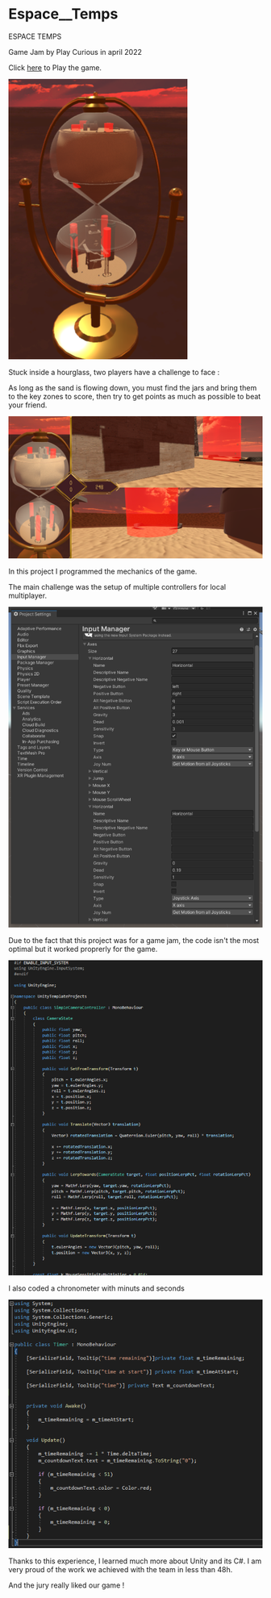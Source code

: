 # Espace__Temps
ESPACE TEMPS

Game Jam by Play Curious in april 2022

Click [here](https://loudebwa.itch.io/espace-temps) to Play the game.

![My Image](IMG05.png)

Stuck inside a hourglass, two players have a challenge to face :

As long as the sand is flowing down, you must find the jars and 
bring them to the key zones to score, then try to get points as 
much as possible to beat your friend.

![My Image](IMG03.png)

In this project I programmed the mechanics of the game.

The main challenge was the setup of multiple controllers 
for local multiplayer.

![My Image](IMG02.png)

Due to the fact that this project was for a game jam, the code isn't the 
most optimal but it worked proprerly for the game.

![My Image](IMG01.png)

I also coded a chronometer with minuts and seconds 

![My Image](IMG00.png)

Thanks to this experience, I learned much more
about Unity and its C#.
I am very proud of the work we achieved with the team in less than 48h.

And the jury really liked our game !

